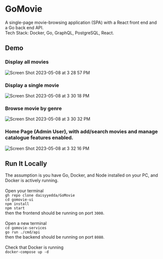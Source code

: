 # GoMovie
A single-page movie-browsing application (SPA) with a React front end and a Go back end API.
<br/>
Tech Stack: Docker, Go, GraphQL, PostgreSQL, React.

## Demo
### Display all movies
![Screen Shot 2023-05-08 at 3 28 57 PM](https://user-images.githubusercontent.com/65566095/236915317-903f99da-2963-4249-96c8-2f65672c79f5.png)
### Display a single movie
![Screen Shot 2023-05-08 at 3 30 18 PM](https://user-images.githubusercontent.com/65566095/236915518-1ec6a0eb-39ce-4161-8928-0abd8750c07c.png)
### Browse movie by genre
![Screen Shot 2023-05-08 at 3 30 32 PM](https://user-images.githubusercontent.com/65566095/236915753-0829cb97-1fe2-4129-af7c-aadb5bd8789e.png)
### Home Page (Admin User), with add/search movies and manage catalogue features enabled.
![Screen Shot 2023-05-08 at 3 32 16 PM](https://user-images.githubusercontent.com/65566095/236915950-0f03fc7a-aa29-4b2a-b8f1-8e27fd9aa02f.png)

## Run It Locally
The assumption is you have Go, Docker, and Node installed on your PC, and Docker is actively running.
<br/><br/>
Open your terminal
<br/>
`gh repo clone daisyyedda/GoMovie`
<br/>
`cd gomovie-ui`
<br/>
`npm install`
<br/>
`npm start`
<br/>
then the frontend should be running on port `3000`.
<br/><br/>
Open a new terminal
<br/>
`cd gomovie-services`
<br/>
`go run ./cmd/api`
<br/>
then the backend should be running on port `8080`.
<br/><br/>
Check that Docker is running
<br/>
`docker-compose up -d`
<br/>
